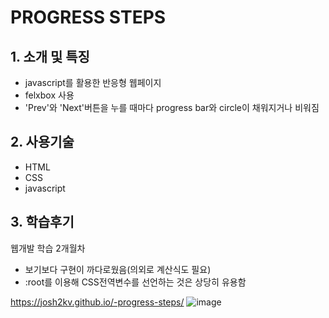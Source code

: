 # PROGRESS STEPS

## 1. 소개 및 특징
- javascript를 활용한 반응형 웹페이지
- felxbox 사용
- 'Prev'와 'Next'버튼을 누를 때마다 progress bar와 circle이 채워지거나 비워짐

## 2. 사용기술
- HTML
- CSS
- javascript

## 3. 학습후기
웹개발 학습 2개월차
- 보기보다 구현이 까다로웠음(의외로 계산식도 필요)
- :root를 이용해 CSS전역변수를 선언하는 것은 상당히 유용함


https://josh2kv.github.io/-progress-steps/
![image](https://user-images.githubusercontent.com/79514508/113094236-49d76000-922c-11eb-923d-ddc6cd32f2a5.png)
